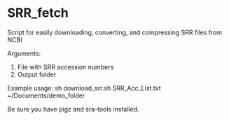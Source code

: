 # SRR_fetch
Script for easily downloading, converting, and compressing SRR files from NCBI

Arguments: 
1) File with SRR accession numbers
2) Output folder

Example usage: 
sh download_srr.sh SRR_Acc_List.txt ~/Documents/demo_folder

Be sure you have pigz and sra-tools installed. 
